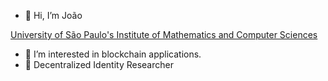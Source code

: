 - 👋 Hi, I’m João

<a href="https://www.icmc.usp.br/" target="_blank">University of São Paulo's Institute of Mathematics and Computer Sciences</a>

- 👀 I’m interested in blockchain applications.
- 🌱 Decentralized Identity Researcher

<!---
alompson/alompson is a ✨ special ✨ repository because its `README.md` (this file) appears on your GitHub profile.
You can click the Preview link to take a look at your changes.
--->
